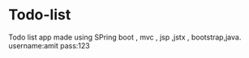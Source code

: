 # Todo-list
Todo list app made using  SPring boot , mvc , jsp ,jstx , bootstrap,java.
username:amit
pass:123
